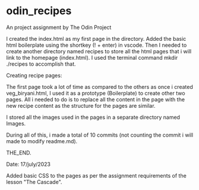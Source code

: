 # odin_recipes

An project assignment by The Odin Project

I created the index.html as my first page in the directory.
Added the basic html boilerplate using the shortkey (! + enter) in vscode.
Then I needed to create another directory named recipes to store all the html pages that i will link to the homepage (index.html).
I used the terminal command mkdir ./recipes to accomplish that.

Creating recipe pages:

The first page took a lot of time as compared to the others as once i created veg_biryani.html, I used it as a prototype (Boilerplate) to create other two pages.
All i needed to do is to replace all the content in the page with the new recipe content as the structure for the pages are similar.

I stored all the images used in the pages in a separate directory named Images.

During all of this, i made a total of 10 commits (not counting the commit i will made to modify readme.md).

THE_END.

Date: 17/july/2023

Added basic CSS to the pages as per the assignment requirements of the lesson "The Cascade".
